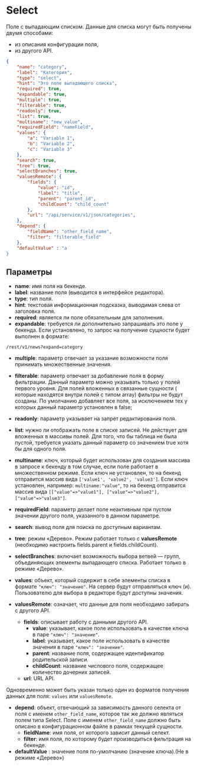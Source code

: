 # Select

Поле с выпадающим списком. Данные для списка могут быть получены двумя способами:
                           
* из описания конфигурации поля,
* из другого API.

```json
{
    "name": "category",
    "label": "Категория",
    "type": "select",
    "hint": "Это поле выпадающего списка",
    "required": true,
    "expandable": true,
    "multiple": true,
    "filterable": true,
    "readonly": true,
    "list": true,
    "multiname": "new_value",
    "requiredField": "nameField",
    "values": {
        "a": "Variable 1",
        "b": "Variable 2",
        "c": "Variable 3"
    },
    "search": true,
    "tree": true,
    "selectBranches": true,
    "valuesRemote": {
        "fields": {
            "value": "id",
            "label": "title",
            "parent": "parent_id",
            "childCount": "child_count"
        },
        "url": "/api/service/v1/json/categories",
    },
    "depend": {
        "fieldName": "other_field_name",
        "filter": "filterable_field"
    },
    "defaultValue" : "a
}
```

## Параметры

* **name**: имя поля на бекенде.
* **label**: название поля (выводится в интерфейсе редактора).
* **type**: тип поля.
* **hint**: текстовая информационная подсказка, выводимая слева от заголовка поля.
* **required**: является ли поле обязательным для заполнения.
* **expandable**: требуется ли дополнительно запрашивать это поле у бекенда. Если установлено, то запрос на получение 
сущности будет выполнен в формате:
```
/rest/v1/news?expand=category
```
* **multiple**: параметр отвечает за указание возможности поля принимать множественные значения.
* **filterable**: параметр отвечает за добавление поля в форму фильтрации. Данный параметр можно указывать только у полей 
первого уровня. Для полей вложенных в связанные сущности ( которые находятся внутри полей с типом array) фильтры не 
будут созданы. По умолчанию добавляет все поля, за исключением тех у которых данный параметр установлен в false;
* **readonly**: параметр указывает на запрет редактирования поля.
* **list**: нужно ли отображать поле в списке записей. Не действует для вложенных в массивы полей. Для того, что бы 
таблица не была пустой, требуется указать данный параметр со значением true хотя бы для одного поля.
* **multiname**: ключ, который будет использован для создания массива в запросе к бекенду в том случае, если поле 
работает в множественном режиме. Если ключ не установлен, то на бекенд отправится массив вида 
`['value1', 'value2', 'value3']`. Если ключ установлен, например: `multiname:"value"`, то на бекенд отправится 
массив вида `[["value"=>"value1"], ["value"=>"value2"], ["value"=>"value3"]`.
* **requiredField**: параметр делает поле неактивным при пустом значении другого поля, указанного в данном параметре.

* **search**: вывод поля для поиска по доступным вариантам.
* **tree**: режим «Дерево». Режим работает только с **valuesRemote** (необходимо настроить fields.parent и 
fields.childCount).
* **selectBranches**: включает возможность выбора ветвей — групп, объединяющих элементы выпадающего списка. Работает 
только в режиме «Дерево».
* **values**: объект, который содержит в себе элементы списка в формате `"ключ": "значение"`. На сервер будут 
отправляться ключ (и). Пользователю для выбора в редакторе будут доступны значения.
* **valuesRemote**: означает, что данные для поля необходимо забирать с другого API.
    * **fields**: описывает работу с данными другого API.
        * **value**: указывает, какое поле использовать в качестве ключа в паре `"ключ": "значение"`.
        * **label**: указывает, какое поле использовать в качестве значения в паре `"ключ": "значение"`.
        * **parent**: название поля, содержащее идентификатор родительской записи.
        * **childCount**: название числового поля, содержащее количество дочерних записей.
    * **url**: URL API.

Одновременно может быть указан только один из форматов получения данных для поля: `values` или `valuesRemote`.

* **depend**: объект, отвечающий за зависимость данного селекта от поля с именем `other_field_name`, которое так же 
должно являться полем типа Select. Поле с именем `other_field_name` должно быть описано в конфигурационном файле 
в рамках текущей сущности.
    * **fieldName**: имя поля, от которого зависит данный селект.
    * **filter**: имя поля, по которому будет производиться фильтрация на бекенде.
* **defaultValue** : значение поля по-умолчанию (значение ключа).(Не в режиме «Дерево»)